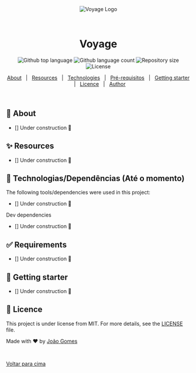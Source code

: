 <div align="center" id="top">
  <img src="https://i.imgur.com/O0DRBrK.png" alt="Voyage Logo" />

&#xa0;

  <!-- <a href="https://frontend.netlify.app">Demo</a> -->
</div>

<h1 align="center">Voyage</h1>

<p align="center">
  <img alt="Github top language" src="https://img.shields.io/github/languages/top/JoaoGomes5/voyage?color=7159C1">

  <img alt="Github language count" src="https://img.shields.io/github/languages/count/JoaoGomes5/voyage?color=7159C1">

  <img alt="Repository size" src="https://img.shields.io/github/repo-size/JoaoGomes5/voyage?color=7159C1">

  <img alt="License" src="https://img.shields.io/github/last-commit/JoaoGomes5/voyage?color=7159C1">

  <!-- <img alt="Github issues" src="https://img.shields.io/github/issues/fabramosdev/gobarber-frontend?color=56BEB8" /> -->

  <!-- <img alt="Github forks" src="https://img.shields.io/github/forks/fabramosdev/gobarber-frontend?color=56BEB8" /> -->

  <!-- <img alt="Github stars" src="https://img.shields.io/github/stars/fabramosdev/gobarber-frontend?color=56BEB8" /> -->
</p>

<!-- Status -->

<!-- <h4 align="center">
	🚧  Gobarber frontend 🚀 Under construction...  🚧
</h4>

<hr> -->

<p align="center">
  <a href="#dart-about">About</a> &#xa0; | &#xa0;
  <a href="#sparkles-features">Resources</a> &#xa0; | &#xa0;
  <a href="#rocket-technologies">Technologies</a> &#xa0; | &#xa0;
  <a href="#white_check_mark-requirements">Pré-requisitos</a> &#xa0; | &#xa0;
  <a href="#checkered_flag-starting">Getting starter</a> &#xa0; | &#xa0;
  <a href="#memo-license">Licence</a> &#xa0; | &#xa0;
  <a href="https://github.com/JoaoGomes5" target="_blank">Author</a>
</p>

<br>

## :dart: About

- [] Under construction 🚧

## :sparkles: Resources

- [] Under construction 🚧
<!-- :heavy_check_mark: ...;\ -->

## :rocket: Technologias/Dependências (Até o momento)

The following tools/dependencies were used in this project:

- [] Under construction 🚧
<!-- - [React](https://pt-br.reactjs.org/)
- [TypeScript](https://www.typescriptlang.org/)
- [@testing-library/jest-dom: ^4.2.4](https://github.com/testing-library/jest-dom)
- [@testing-library/react: ^9.3.2](https://testing-library.com/docs/react-testing-library/intro)
- [@testing-library/user-event: ^7.1.2](https://github.com/testing-library/user-event)
- [@types/jest: ^24.0.0](https://www.npmjs.com/package/@types/jest)
- [@types/node: ^12.0.0](https://www.npmjs.com/package/@types/node)
- [@types/react: ^16.9.0](https://www.npmjs.com/package/@types/react)
- [@types/react-dom: ^16.9.0](https://www.npmjs.com/package/@types/react-dom)
- [@unform/core: ^2.1.3](https://github.com/Rocketseat/unform)
- [@unform/web: ^2.1.3](https://github.com/Rocketseat/unform)
- [polished: ^3.6.5](https://polished.js.org/)
- [react-icons: ^3.11.0](https://react-icons.github.io/react-icons/)
- [react-scripts: 3.4.3](https://github.com/facebook/create-react-app/tree/master/packages/react-scripts)
- [styled-components: ^5.1.1](https://styled-components.com/)
- [uuid: ^8.3.0](#)
- [yup: ^0.29.3](#) -->

Dev dependencies

- [] Under construction 🚧
<!-- - [@types/styled-components: ^5.1.2]()
- [@typescript-eslint/eslint-plugin: ^3.9.1]()
- [@typescript-eslint/parser: ^3.9.1]()
- [eslint: 6.8.0]()
- [eslint-config-airbnb: ^18.2.0]()
- [eslint-config-prettier: ^6.11.0]()
- [eslint-import-resolver-typescript: ^2.2.1]()
- [eslint-plugin-import: ^2.20.1]()
- [eslint-plugin-jsx-a11y: ^6.2.3]()
- [eslint-plugin-prettier: ^3.1.4]()
- [eslint-plugin-react: ^7.19.0]()
- [eslint-plugin-react-hooks: ^2.5.0]()
- [prettier: ^2.0.5]()
- [@types/react-router-dom: ^5.1.5,]()
- [@types/yup: ^0.29.6,]() -->

## :white_check_mark: Requirements

<!-- Antes de tudo :checkered_flag:, tenha configurado em seu ambiente de desenvolvimento o [Git](https://git-scm.com) e o [Node](https://nodejs.org/en/). -->

- [] Under construction 🚧

## :checkered_flag: Getting starter

- [] Under construction 🚧
<!-- ```bash

# Clonar o projeto

$ git clone https://github.com/JoaoGomes5/gobarber-frontend

# Acesse a pasta

$ cd gobarber-frontend

# Instale as dependências

$ yarn

# Rode o projeto

$ yarn start

# O servidor inicializará na URL <http://localhost:3000>

```-->

## :memo: Licence

This project is under license from MIT. For more details, see the [LICENSE](LICENSE.md) file.

Made with :heart: by <a href="https://github.com/JoaoGomes5" target="_blank">João Gomes</a>

&#xa0;

<a href="#top">Voltar para cima</a>

```
